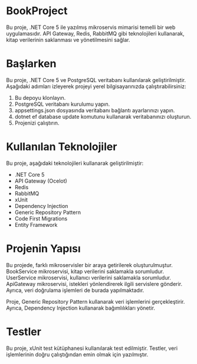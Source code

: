 # BookProject

Bu proje, .NET Core 5 ile yazılmış mikroservis mimarisi temelli bir web uygulamasıdır. API Gateway, Redis, RabbitMQ gibi teknolojileri kullanarak, kitap verilerinin saklanması ve yönetilmesini sağlar.

# Başlarken

Bu proje, .NET Core 5 ve PostgreSQL veritabanı kullanılarak geliştirilmiştir. Aşağıdaki adımları izleyerek projeyi yerel bilgisayarınızda çalıştırabilirsiniz:

1. Bu depoyu klonlayın.
2. PostgreSQL veritabanı kurulumu yapın.
3. appsettings.json dosyasında veritabanı bağlantı ayarlarınızı yapın.
4. dotnet ef database update komutunu kullanarak veritabanınızı oluşturun.
5. Projenizi çalıştırın.

# Kullanılan Teknolojiler

Bu proje, aşağıdaki teknolojileri kullanarak geliştirilmiştir:

* .NET Core 5
* API Gateway (Ocelot)
* Redis
* RabbitMQ
* xUnit
* Dependency Injection
* Generic Repository Pattern
* Code First Migrations
* Entity Framework

# Projenin Yapısı

Bu projede, farklı mikroservisler bir araya getirilerek oluşturulmuştur. BookService mikroservisi, kitap verilerini saklamakla sorumludur. UserService mikroservisi, kullanıcı verilerini saklamakla sorumludur. ApiGateway mikroservisi, istekleri yönlendirerek ilgili servislere gönderir. Ayrıca, veri doğrulama işlemleri de burada yapılmaktadır.

Proje, Generic Repository Pattern kullanarak veri işlemlerini gerçekleştirir. Ayrıca, Dependency Injection kullanarak bağımlılıkları yönetir.


# Testler

Bu proje, xUnit test kütüphanesi kullanılarak test edilmiştir. Testler, veri işlemlerinin doğru çalıştığından emin olmak için yazılmıştır.
